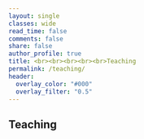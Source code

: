 ```yaml
---
layout: single
classes: wide
read_time: false
comments: false
share: false
author_profile: true
title: <br><br><br><br><br>Teaching
permalink: /teaching/
header:
  overlay_color: "#000"
  overlay_filter: "0.5"
---
```


## Teaching

